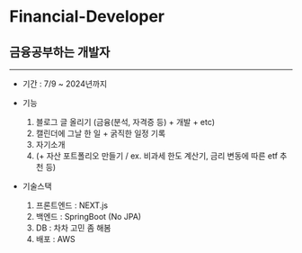 # Financial-Developer

## 금융공부하는 개발자

----

- 기간 : 7/9 ~ 2024년까지
- 기능
  1. 블로그 글 올리기 (금융(분석, 자격증 등) + 개발 + etc)
  2. 캘린더에 그날 한 일 + 굵직한 일정 기록
  3. 자기소개
  4. (+ 자산 포트폴리오 만들기 / ex. 비과세 한도 계산기, 금리 변동에 따른 etf 추천 등)

- 기술스택
  1. 프론트엔드 : NEXT.js
  2. 백엔드 : SpringBoot (No JPA)
  3. DB : 차차 고민 좀 해봄
  4. 배포 : AWS
     
